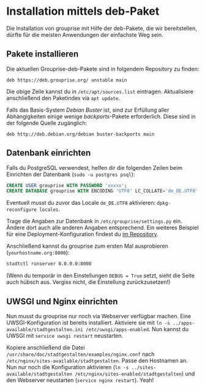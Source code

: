 # Installation mittels deb-Paket

Die Installation von grouprise mit Hilfe der deb-Pakete, die wir bereitstellen, dürfte für die
meisten Anwendungen der einfachste Weg sein.


## Pakete installieren

Die aktuellen Grouprise-deb-Pakete sind in folgendem Repository zu finden:
```
deb https://deb.grouprise.org/ unstable main
```

Die obige Zeile kannst du in `/etc/apt/sources.list` eintragen.
Aktualisiere anschließend den Paketindex via `apt update`.

Falls das Basis-System *Debian Buster* ist, sind zur Erfüllung aller Abhängigkeiten einige wenige
*backports*-Pakete erforderlich.  Diese sind in der folgende Quelle zugänglich:

```
deb http://deb.debian.org/debian buster-backports main
```


## Datenbank einrichten

Falls du PostgreSQL verwendest, helfen dir die folgenden Zeilen beim Einrichten der Datenbank (`sudo -u postgres psql`):

```sql
CREATE USER grouprise WITH PASSWORD 'xxxxx';
CREATE DATABASE grouprise WITH ENCODING 'UTF8' LC_COLLATE='de_DE.UTF8' LC_CTYPE='de_DE.UTF8' TEMPLATE=template0 OWNER grouprise;
```

Eventuell musst du zuvor das Locale `de_DE.UTF8` aktivieren: `dpkg-reconfigure locales`.

Trage die Angaben zur Datenbank in `/etc/grouprise/settings.py` ein. Ändere dort auch alle anderen Angaben entsprechend. Ein weiteres Beispiel für eine Deployment-Konfiguration findest du [im Repository](https://git.hack-hro.de/stadtgestalten/stadtgestalten/tree/master/grouprise/settings.py.production).

Anschließend kannst du grouprise zum ersten Mal ausprobieren (`yourhostname.org:8000`):

```bash
stadtctl runserver 0.0.0.0:8000
```

(Wenn du temporär in den Einstellungen `DEBUG = True` setzt, sieht die Seite auch hübsch aus. Vergiss nicht, die Einstellung zurückzusetzen!)


## UWSGI und Nginx einrichten

Nun musst du grouprise nur noch via Webserver verfügbar machen. Eine UWSGI-Konfiguration ist bereits installiert. Aktiviere sie mit `ln -s ../apps-available/stadtgestalten.ini /etc/uwsgi/apps-enabled`. Nun kannst du UWSGI mit `service uwsgi restart` neustarten.

Kopiere anschließend die Datei `/usr/share/doc/stadtgestalten/examples/nginx.conf` nach `/etc/nginx/sites-available/stadtgestalten`. Passe den Hostnamen an. Nun nur noch die Konfiguration aktivieren (`ln -s ../sites-available/stadtgestalten /etc/nginx/sites-enabled/stadtgestalten`) und den Webserver neustarten (`service nginx restart`). Yeah!

